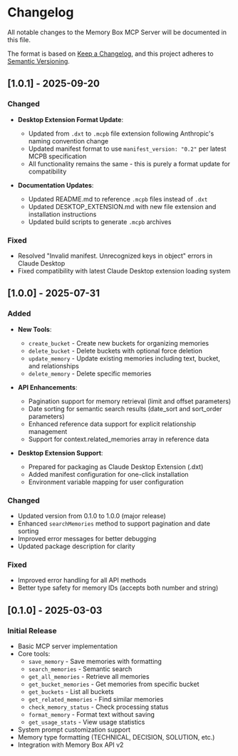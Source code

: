 # Changelog

All notable changes to the Memory Box MCP Server will be documented in this file.

The format is based on [Keep a Changelog](https://keepachangelog.com/en/1.0.0/),
and this project adheres to [Semantic Versioning](https://semver.org/spec/v2.0.0.html).

## [1.0.1] - 2025-09-20

### Changed
- **Desktop Extension Format Update**:
  - Updated from `.dxt` to `.mcpb` file extension following Anthropic's naming convention change
  - Updated manifest format to use `manifest_version: "0.2"` per latest MCPB specification
  - All functionality remains the same - this is purely a format update for compatibility

- **Documentation Updates**:
  - Updated README.md to reference `.mcpb` files instead of `.dxt`
  - Updated DESKTOP_EXTENSION.md with new file extension and installation instructions
  - Updated build scripts to generate `.mcpb` archives

### Fixed
- Resolved "Invalid manifest. Unrecognized keys in object" errors in Claude Desktop
- Fixed compatibility with latest Claude Desktop extension loading system

## [1.0.0] - 2025-07-31

### Added
- **New Tools**:
  - `create_bucket` - Create new buckets for organizing memories
  - `delete_bucket` - Delete buckets with optional force deletion
  - `update_memory` - Update existing memories including text, bucket, and relationships
  - `delete_memory` - Delete specific memories
  
- **API Enhancements**:
  - Pagination support for memory retrieval (limit and offset parameters)
  - Date sorting for semantic search results (date_sort and sort_order parameters)
  - Enhanced reference data support for explicit relationship management
  - Support for context.related_memories array in reference data

- **Desktop Extension Support**:
  - Prepared for packaging as Claude Desktop Extension (.dxt)
  - Added manifest configuration for one-click installation
  - Environment variable mapping for user configuration

### Changed
- Updated version from 0.1.0 to 1.0.0 (major release)
- Enhanced `searchMemories` method to support pagination and date sorting
- Improved error messages for better debugging
- Updated package description for clarity

### Fixed
- Improved error handling for all API methods
- Better type safety for memory IDs (accepts both number and string)

## [0.1.0] - 2025-03-03

### Initial Release
- Basic MCP server implementation
- Core tools:
  - `save_memory` - Save memories with formatting
  - `search_memories` - Semantic search
  - `get_all_memories` - Retrieve all memories
  - `get_bucket_memories` - Get memories from specific bucket
  - `get_buckets` - List all buckets
  - `get_related_memories` - Find similar memories
  - `check_memory_status` - Check processing status
  - `format_memory` - Format text without saving
  - `get_usage_stats` - View usage statistics
- System prompt customization support
- Memory type formatting (TECHNICAL, DECISION, SOLUTION, etc.)
- Integration with Memory Box API v2
